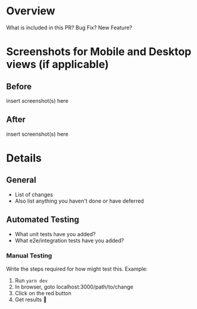 # Overview

What is included in this PR? Bug Fix? New Feature?

# Screenshots for Mobile and Desktop views (if applicable)

## Before
insert screenshot(s) here

## After
insert screenshot(s) here

# Details

## General
- List of changes
- Also list anything you haven't done or have deferred

## Automated Testing
- What unit tests have you added?
- What e2e/integration tests have you added?

### Manual Testing

Write the steps required for how might test this. Example:

1. Run `yarn dev`
2. In browser, goto localhost:3000/path/to/change
3. Click on the red button
4. Get results :tada:
